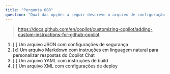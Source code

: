 ```yaml
---
title: "Pergunta 008"
question: "Qual das opções a seguir descreve o arquivo de configuração do Editor do GitHub Copilot?"
---
```


> https://docs.github.com/en/copilot/customizing-copilot/adding-custom-instructions-for-github-copilot
1. [ ] Um arquivo JSON com configurações de segurança
1. [x] Um arquivo Markdown com instruções em linguagem natural para personalizar respostas do Copilot Chat
1. [ ] Um arquivo YAML com instruções de build
1. [ ] Um arquivo XML com configurações de deploy
